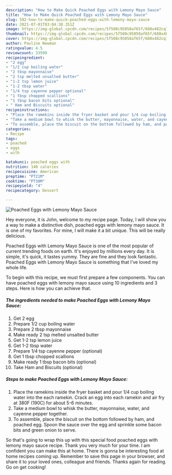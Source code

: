 ```yaml
---
description: "How to Make Quick Poached Eggs with Lemony Mayo Sauce"
title: "How to Make Quick Poached Eggs with Lemony Mayo Sauce"
slug: 582-how-to-make-quick-poached-eggs-with-lemony-mayo-sauce
date: 2021-07-01T03:04:38.351Z
image: https://img-global.cpcdn.com/recipes/5f508c95058af65f/680x482cq70/poached-eggs-with-lemony-mayo-sauce-recipe-main-photo.jpg
thumbnail: https://img-global.cpcdn.com/recipes/5f508c95058af65f/680x482cq70/poached-eggs-with-lemony-mayo-sauce-recipe-main-photo.jpg
cover: https://img-global.cpcdn.com/recipes/5f508c95058af65f/680x482cq70/poached-eggs-with-lemony-mayo-sauce-recipe-main-photo.jpg
author: Pauline Newman
ratingvalue: 4.5
reviewcount: 33599
recipeingredient:
- "2 egg"
- "1/2 cup boiling water"
- "2 tbsp mayonnaise"
- "2 tsp melted unsalted butter"
- "1-2 tsp lemon juice"
- "1-2 tbsp water"
- "1/4 tsp cayenne pepper optional"
- "1 tbsp chopped scallions"
- "1 tbsp bacon bits optional"
- " Ham and Biscuits optional"
recipeinstructions:
- "Place the ramekins inside the fryer basket and pour 1/4 cup boiling water into the each ramekin. Crack an egg into each ramekin and air fry at 380F (190C) for about 5-6 minutes."
- "Take a medium bowl to whisk the butter, mayonnaise, water, and cayenne pepper together."
- "To assemble, place the biscuit on the bottom followed by ham, and poached egg. Spoon the sauce over the egg and sprinkle some bacon bits and green onion to serve."
categories:
- Recipe
tags:
- poached
- eggs
- with

katakunci: poached eggs with 
nutrition: 140 calories
recipecuisine: American
preptime: "PT21M"
cooktime: "PT30M"
recipeyield: "4"
recipecategory: Dessert

---
```



![Poached Eggs with Lemony Mayo Sauce](https://img-global.cpcdn.com/recipes/5f508c95058af65f/680x482cq70/poached-eggs-with-lemony-mayo-sauce-recipe-main-photo.jpg)

Hey everyone, it is John, welcome to my recipe page. Today, I will show you a way to make a distinctive dish, poached eggs with lemony mayo sauce. It is one of my favorites. For mine, I will make it a bit unique. This will be really delicious.



Poached Eggs with Lemony Mayo Sauce is one of the most popular of current trending foods on earth. It's enjoyed by millions every day. It is simple, it's quick, it tastes yummy. They are fine and they look fantastic. Poached Eggs with Lemony Mayo Sauce is something that I've loved my whole life.


To begin with this recipe, we must first prepare a few components. You can have poached eggs with lemony mayo sauce using 10 ingredients and 3 steps. Here is how you can achieve that.

<!--inarticleads1-->

##### The ingredients needed to make Poached Eggs with Lemony Mayo Sauce:

1. Get 2 egg
1. Prepare 1/2 cup boiling water
1. Prepare 2 tbsp mayonnaise
1. Make ready 2 tsp melted unsalted butter
1. Get 1-2 tsp lemon juice
1. Get 1-2 tbsp water
1. Prepare 1/4 tsp cayenne pepper (optional)
1. Get 1 tbsp chopped scallions
1. Make ready 1 tbsp bacon bits (optional)
1. Take  Ham and Biscuits (optional)




<!--inarticleads2-->

##### Steps to make Poached Eggs with Lemony Mayo Sauce:

1. Place the ramekins inside the fryer basket and pour 1/4 cup boiling water into the each ramekin. Crack an egg into each ramekin and air fry at 380F (190C) for about 5-6 minutes.
1. Take a medium bowl to whisk the butter, mayonnaise, water, and cayenne pepper together.
1. To assemble, place the biscuit on the bottom followed by ham, and poached egg. Spoon the sauce over the egg and sprinkle some bacon bits and green onion to serve.




So that's going to wrap this up with this special food poached eggs with lemony mayo sauce recipe. Thank you very much for your time. I am confident you can make this at home. There is gonna be interesting food at home recipes coming up. Remember to save this page in your browser, and share it to your loved ones, colleague and friends. Thanks again for reading. Go on get cooking!
